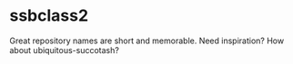 # ssbclass2
Great repository names are short and memorable. Need inspiration? How about ubiquitous-succotash?
